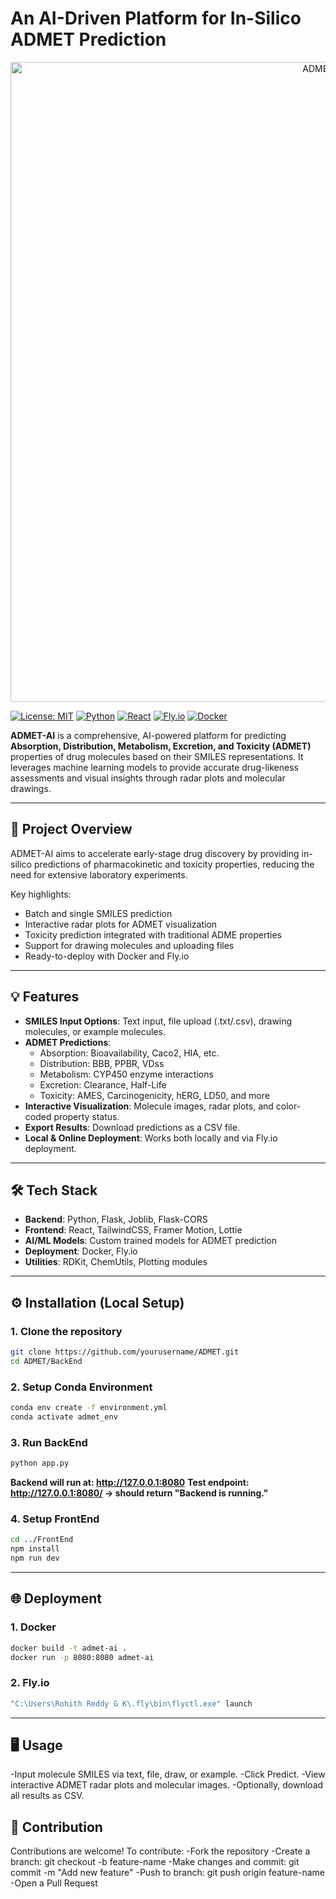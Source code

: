 # An AI-Driven Platform for In-Silico ADMET Prediction

<p align="center">
  <img width="1024" height="1024" alt="ADMET-AI Logo" src="https://github.com/user-attachments/assets/af4851f7-a076-486d-9cce-06365cfe0bb6" />
</p>

[![License: MIT](https://img.shields.io/badge/License-MIT-yellow.svg)](LICENSE)
[![Python](https://img.shields.io/badge/Python-3.12-blue.svg)](https://www.python.org/)
[![React](https://img.shields.io/badge/React-18.2.0-blue.svg)](https://reactjs.org/)
[![Fly.io](https://img.shields.io/badge/Deployment-Fly.io-purple.svg)](https://fly.io/)
[![Docker](https://img.shields.io/badge/Docker-Container-blue.svg)](https://www.docker.com/)

**ADMET-AI** is a comprehensive, AI-powered platform for predicting **Absorption, Distribution, Metabolism, Excretion, and Toxicity (ADMET)** properties of drug molecules based on their SMILES representations. It leverages machine learning models to provide accurate drug-likeness assessments and visual insights through radar plots and molecular drawings.

---

## 🚀 Project Overview

ADMET-AI aims to accelerate early-stage drug discovery by providing in-silico predictions of pharmacokinetic and toxicity properties, reducing the need for extensive laboratory experiments.  

Key highlights:

- Batch and single SMILES prediction
- Interactive radar plots for ADMET visualization
- Toxicity prediction integrated with traditional ADME properties
- Support for drawing molecules and uploading files
- Ready-to-deploy with Docker and Fly.io

---

## 💡 Features

- **SMILES Input Options**: Text input, file upload (.txt/.csv), drawing molecules, or example molecules.
- **ADMET Predictions**:
  - Absorption: Bioavailability, Caco2, HIA, etc.
  - Distribution: BBB, PPBR, VDss
  - Metabolism: CYP450 enzyme interactions
  - Excretion: Clearance, Half-Life
  - Toxicity: AMES, Carcinogenicity, hERG, LD50, and more
- **Interactive Visualization**: Molecule images, radar plots, and color-coded property status.
- **Export Results**: Download predictions as a CSV file.
- **Local & Online Deployment**: Works both locally and via Fly.io deployment.

---

## 🛠 Tech Stack

- **Backend**: Python, Flask, Joblib, Flask-CORS
- **Frontend**: React, TailwindCSS, Framer Motion, Lottie
- **AI/ML Models**: Custom trained models for ADMET prediction
- **Deployment**: Docker, Fly.io
- **Utilities**: RDKit, ChemUtils, Plotting modules

---

## ⚙️ Installation (Local Setup)

### **1. Clone the repository**
```bash
git clone https://github.com/yourusername/ADMET.git
cd ADMET/BackEnd
```

### **2. Setup Conda Environment**
```bash
conda env create -f environment.yml
conda activate admet_env
```

### **3. Run BackEnd**
```bash
python app.py
```
**Backend will run at: http://127.0.0.1:8080**
**Test endpoint: http://127.0.0.1:8080/ → should return "Backend is running."**

### **4. Setup FrontEnd**
```bash
cd ../FrontEnd
npm install
npm run dev
```

---

## 🌐 Deployment

### **1. Docker**
```bash
docker build -t admet-ai .
docker run -p 8080:8080 admet-ai
```

### **2. Fly.io**
```bash
"C:\Users\Rohith Reddy G K\.fly\bin\flyctl.exe" launch
```

---

## 🖥 Usage

-Input molecule SMILES via text, file, draw, or example.
-Click Predict.
-View interactive ADMET radar plots and molecular images.
-Optionally, download all results as CSV.

## 🧪 Contribution

Contributions are welcome! To contribute:
-Fork the repository
-Create a branch: git checkout -b feature-name
-Make changes and commit: git commit -m "Add new feature"
-Push to branch: git push origin feature-name
-Open a Pull Request



